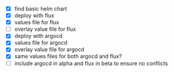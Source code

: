 - [x] find basic helm chart
- [x] deploy with flux
- [x] values file for flux
- [ ] overlay value file for flux
- [x] deploy with argocd
- [x] values file for argocd
- [x] overlay value file for argocd
- [x] same values files for both argocd and flux?
- [ ] include argocd in alpha and flux in beta to ensure no conflicts